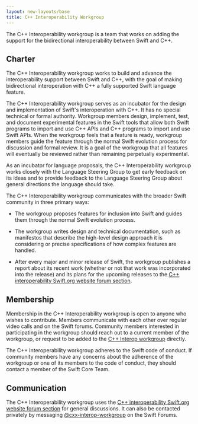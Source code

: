 ```yaml
---
layout: new-layouts/base
title: C++ Interoperability Workgroup
---
```


The C++ Interoperability workgroup is a team that works on adding the support for the bidirectional interoperability between Swift and C++.

## Charter

The C++ Interoperability workgroup works to build and advance the interoperability support between Swift and C++, with the goal of making bidirectional interoperation with C++ a fully supported Swift language feature.

The C++ Interoperability workgroup serves as an incubator for the design and implementation of Swift's interoperation with C++. It has no special technical or formal authority. Workgroup members design, implement, test, and document experimental features in the Swift tools that allow both Swift programs to import and use C++ APIs and C++ programs to import and use Swift APIs. When the workgroup feels that a feature is ready, workgroup members guide the feature through the normal Swift evolution process for discussion and formal review. It is a goal of the workgroup that all features will eventually be reviewed rather than remaining perpetually experimental.

As an incubator for language proposals, the C++ Interoperability workgroup works closely with the Language Steering Group to get early feedback on its ideas and to provide feedback to the Language Steering Group about general directions the language should take.

The C++ Interoperability workgroup communicates with the broader Swift community in three primary ways:

* The workgroup proposes features for inclusion into Swift and guides them through the normal Swift evolution process.

* The workgroup writes design and technical documentation, such as manifestos that describe the high-level design approach it is considering or precise specifications of how complex features are handled.

* After every major and minor release of Swift, the workgroup publishes a report about its recent work (whether or not that work was incorporated into the release) and its plans for the upcoming releases to the [C++ interoperability Swift.org website forum section](https://forums.swift.org/c/development/c-interoperability/82).

## Membership

Membership in the C++ Interoperability workgroup is open to anyone who wishes to contribute. Members communicate with each other over regular video calls and on the Swift forums. Community members interested in participating in the workgroup should reach out to a current member of the workgroup, or request to be added to the [C++ Interop workgroup](https://forums.swift.org/g/cxx-interop-workgroup) directly.

The C++ Interoperability workgroup adheres to the Swift code of conduct. If community members have any concerns about the adherence of the workgroup or one of its members to the code of conduct, they should contact a member of the Swift Core Team.


## Communication

The C++ Interoperability workgroup uses the [C++ interoperability Swift.org website forum section](https://forums.swift.org/c/development/c-interoperability/82) for general discussions. It can also be contacted privately by messaging [@cxx-interop-workgroup](https://forums.swift.org/g/cxx-interop-workgroup) on the Swift Forums.

